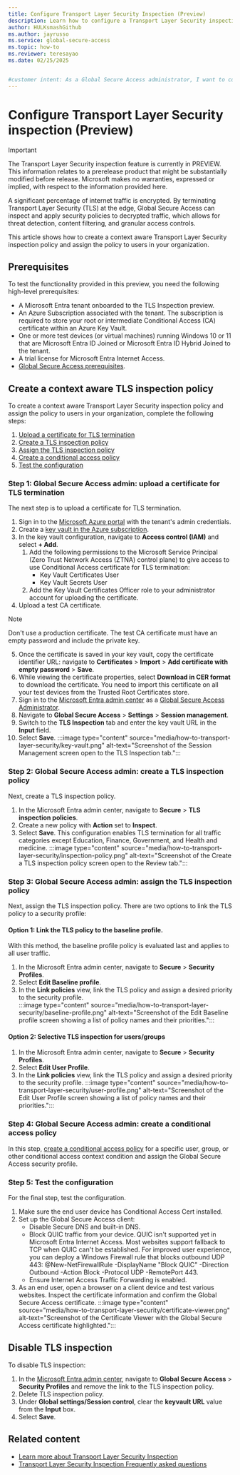 ```yaml
---
title: Configure Transport Layer Security Inspection (Preview)
description: Learn how to configure a Transport Layer Security inspection policy and assign it to users in your organization.
author: HULKsmashGithub
ms.author: jayrusso
ms.service: global-secure-access
ms.topic: how-to 
ms.reviewer: teresayao
ms.date: 02/25/2025


#customer intent: As a Global Secure Access administrator, I want to configure a context aware Transport Layer Security inspection policy and assign the policy to users in my organization.   
---
```


# Configure Transport Layer Security inspection (Preview)
> [!IMPORTANT]
> The Transport Layer Security inspection feature is currently in PREVIEW.   
> This information relates to a prerelease product that might be substantially modified before release. Microsoft makes no warranties, expressed or implied, with respect to the information provided here.

A significant percentage of internet traffic is encrypted. By terminating Transport Layer Security (TLS) at the edge, Global Secure Access can inspect and apply security policies to decrypted traffic, which allows for threat detection, content filtering, and granular access controls.
 
This article shows how to create a context aware Transport Layer Security inspection policy and assign the policy to users in your organization.

## Prerequisites
To test the functionality provided in this preview, you need the following high-level prerequisites: 
- A Microsoft Entra tenant onboarded to the TLS Inspection preview.     
- An Azure Subscription associated with the tenant. The subscription is required to store your root or intermediate Conditional Access (CA) certificate within an Azure Key Vault.  
- One or more test devices (or virtual machines) running Windows 10 or 11 that are Microsoft Entra ID Joined or Microsoft Entra ID Hybrid Joined to the tenant.  
- A trial license for Microsoft Entra Internet Access.  
- [Global Secure Access prerequisites](how-to-configure-web-content-filtering.md). 

## Create a context aware TLS inspection policy
To create a context aware Transport Layer Security inspection policy and assign the policy to users in your organization, complete the following steps:
1. [Upload a certificate for TLS termination](#step-1-global-secure-access-admin-upload-a-certificate-for-tls-termination)
1. [Create a TLS inspection policy](#step-2-global-secure-access-admin-create-a-tls-inspection-policy)
1. [Assign the TLS inspection policy](#step-3-global-secure-access-admin-assign-the-tls-inspection-policy)
1. [Create a conditional access policy](#step-4-global-secure-access-admin-create-a-conditional-access-policy)
1. [Test the configuration](#step-5-test-the-configuration)

### Step 1: Global Secure Access admin: upload a certificate for TLS termination
The next step is to upload a certificate for TLS termination.
1. Sign in to the [Microsoft Azure portal](https://portal.azure.com/) with the tenant's admin credentials.  
1. Create a [key vault in the Azure subscription](/azure/key-vault/general/quick-create-portal).  
1. In the key vault configuration, navigate to **Access control (IAM)** and select **+ Add**.     
    1. Add the following permissions to the Microsoft Service Principal (Zero Trust Network Access (ZTNA) control plane) to give access to use Conditional Access certificate for TLS termination:   
        - Key Vault Certificates User   
        - Key Vault Secrets User    
    1. Add the Key Vault Certificates Officer role to your administrator account for uploading the certificate.   
1. Upload a test CA certificate. 
> [!NOTE]
> Don't use a production certificate. The test CA certificate must have an empty password and include the private key.
   
5. Once the certificate is saved in your key vault, copy the certificate identifier URL: navigate to **Certificates** > **Import** > **Add certificate with empty password** > **Save**.   
1. While viewing the certificate properties, select **Download in CER format** to download the certificate. You need to import this certificate on all your test devices from the Trusted Root Certificates store.   
1. Sign in to the [Microsoft Entra admin center](https://entra.microsoft.com) as a [Global Secure Access Administrator](../identity/role-based-access-control/permissions-reference.md#global-secure-access-administrator).   
1. Navigate to **Global Secure Access** > **Settings** > **Session management**.   
1. Switch to the **TLS Inspection** tab and enter the key vault URL in the **Input** field.
1. Select **Save**. 
:::image type="content" source="media/how-to-transport-layer-security/key-vault.png" alt-text="Screenshot of the Session Management screen open to the TLS Inspection tab.":::   

### Step 2: Global Secure Access admin: create a TLS inspection policy
Next, create a TLS inspection policy.
1. In the Microsoft Entra admin center, navigate to **Secure** > **TLS inspection policies**.   
1. Create a new policy with **Action** set to **Inspect**.   
1. Select **Save**. 
This configuration enables TLS termination for all traffic categories except Education, Finance, Government, and Health and medicine.
:::image type="content" source="media/how-to-transport-layer-security/inspection-policy.png" alt-text="Screenshot of the Create a TLS inspection policy screen open to the Review tab.":::   

### Step 3: Global Secure Access admin: assign the TLS inspection policy
Next, assign the TLS inspection policy. There are two options to link the TLS policy to a security profile:
#### Option 1: Link the TLS policy to the baseline profile.   
With this method, the baseline profile policy is evaluated last and applies to all user traffic.   
1. In the Microsoft Entra admin center, navigate to **Secure** > **Security Profiles**.
1. Select **Edit Baseline profile**.
1. In the **Link policies** view, link the TLS policy and assign a desired priority to the security profile.   
:::image type="content" source="media/how-to-transport-layer-security/baseline-profile.png" alt-text="Screenshot of the Edit Baseline profile screen showing a list of policy names and their priorities.":::   

#### Option 2: Selective TLS inspection for users/groups
1. In the Microsoft Entra admin center, navigate to **Secure** > **Security Profiles**.
1. Select **Edit User Profile**.
1. In the **Link policies** view, link the TLS policy and assign a desired priority to the security profile.
:::image type="content" source="media/how-to-transport-layer-security/user-profile.png" alt-text="Screenshot of the Edit User Profile screen showing a list of policy names and their priorities.":::   

### Step 4: Global Secure Access admin: create a conditional access policy
In this step, [create a conditional access policy](../global-secure-access/how-to-configure-web-content-filtering#create-and-link-conditional-access-policy) for a specific user, group, or other conditional access context condition and assign the Global Secure Access security profile.   

### Step 5: Test the configuration
For the final step, test the configuration.
1. Make sure the end user device has Conditional Access Cert installed. 
1. Set up the Global Secure Access client:
    - Disable Secure DNS and built-in DNS.   
    - Block QUIC traffic from your device. QUIC isn't supported yet in Microsoft Entra Internet Access. Most websites support fallback to TCP when QUIC can't be established. For improved user experience, you can deploy a Windows Firewall rule that blocks outbound UDP 443: @New-NetFirewallRule -DisplayName "Block QUIC" -Direction Outbound -Action Block -Protocol UDP -RemotePort 443.   
    - Ensure Internet Access Traffic Forwarding is enabled.   
1. As an end user, open a browser on a client device and test various websites. Inspect the certificate information and confirm the Global Secure Access certificate.
:::image type="content" source="media/how-to-transport-layer-security/certificate-viewer.png" alt-text="Screenshot of the Certificate Viewer with the Global Secure Access certificate highlighted.":::    

## Disable TLS inspection
To disable TLS inspection:
1. In the [Microsoft Entra admin center](https://entra.microsoft.com/), navigate to **Global Secure Access** > **Security Profiles** and remove the link to the TLS inspection policy.   
1. Delete TLS inspection policy.    
1. Under **Global settings/Session control**, clear the **keyvault URL** value from the **Input** box. 
1. Select **Save**.   

## Related content
* [Learn more about Transport Layer Security Inspection](concept-microsoft-traffic-profile.md)
* [Transport Layer Security Inspection Frequently asked questions](resource-faq.yml)
